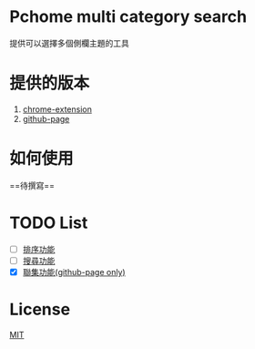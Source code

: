 # Pchome multi category search

提供可以選擇多個側欄主題的工具

# 提供的版本

1. [chrome-extension](https://chrome.google.com/webstore/detail/pchome-multi-category-sea/hpidccbaddecbdhgafchoeipopkhdkak?hl=zh-TW)
2. [github-page](https://cool9203.github.io/pchome-multi-category-search/src/index.html)

# 如何使用

==待撰寫==

# TODO List

- [ ] [排序功能](https://github.com/cool9203/pchome-multi-category-search/issues/1)
- [ ] [搜尋功能](https://github.com/cool9203/pchome-multi-category-search/issues/2)
- [X] [聯集功能(github-page only)](https://github.com/cool9203/pchome-multi-category-search/issues/3)

# License

[MIT](https://github.com/cool9203/pchome-multi-category-search/blob/github-page/LICENSE)
